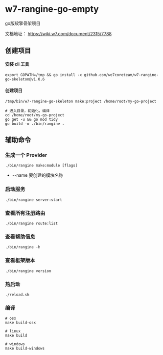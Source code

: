 # w7-rangine-go-empty

go版软擎骨架项目

文档地址： https://wiki.w7.com/document/2315/7788

## 创建项目

#### 安装 cli 工具
```
export GOPATH=/tmp && go install -x github.com/we7coreteam/w7-rangine-go-skeleton@v1.0.6
```

#### 创建项目
```
/tmp/bin/w7-rangine-go-skeleton make:project /home/root/my-go-project

# 进入目录，初始化，编译
cd /home/root/my-go-project
go get -u && go mod tidy
go build -o ./bin/rangine .
```

## 辅助命令

### 生成一个 Provider

```shell
./bin/rangine make:module [flags]
```

- \-\-name 要创建的模块名称

### 启动服务

```shell
./bin/rangine server:start
```

### 查看所有注册路由

```shell
./bin/rangine route:list
```

### 查看帮助信息

```shell
./bin/rangine -h
```

### 查看框架版本

```shell
./bin/rangine version
```

### 热启动

```shell
./reload.sh
```

### 编译

```shell
# osx
make build-osx 

# linux
make build

# windows
make build-windows
```
